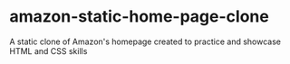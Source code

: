 # amazon-static-home-page-clone
A static clone of Amazon's homepage created to practice and showcase HTML and CSS skills
